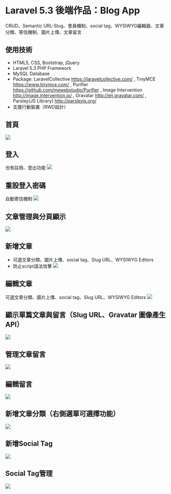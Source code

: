 # Laravel 5.3 後端作品：Blog App
CRUD、Semantic URL-Slug、會員機制、social tag、WYSIWYG編輯器、文章分類、寄信機制、圖片上傳、文章留言
## 使用技術
* HTML5, CSS, Bootstrap, jQuery
* Laravel 5.3 PHP Framework
* MySQL Database
* Package: LaravelCollective https://laravelcollective.com/ , TinyMCE https://www.tinymce.com/ , Purifier https://github.com/mewebstudio/Purifier , Image Intervention http://image.intervention.io/ , Gravatar http://en.gravatar.com/ , Parsley(JS Library) http://parsleyjs.org/
* 支援行動裝置（RWD設計）

## 首頁
![](https://github.com/monkeypg/monkeypg.github.io/blob/master/img/Laravel-Blog-App/homepage.png)

## 登入
也有註冊、登出功能
![](https://github.com/monkeypg/monkeypg.github.io/blob/master/img/Laravel-Blog-App/login.png)

## 重設登入密碼
自動寄信機制
![](https://github.com/monkeypg/monkeypg.github.io/blob/master/img/Laravel-Blog-App/email.png)

## 文章管理與分頁顯示
![](https://github.com/monkeypg/monkeypg.github.io/blob/master/img/Laravel-Blog-App/all-posts.png)

## 新增文章
* 可選文章分類、圖片上傳、social tag、Slug URL、WYSIWYG Editors
* 防止script語法攻擊
![](https://github.com/monkeypg/monkeypg.github.io/blob/master/img/Laravel-Blog-App/posts-create.png)

## 編輯文章
可選文章分類、圖片上傳、social tag、Slug URL、WYSIWYG Editors
![](https://github.com/monkeypg/monkeypg.github.io/blob/master/img/Laravel-Blog-App/posts-edit.png)

## 顯示單篇文章與留言（Slug URL、Gravatar 圖像產生API）
![](https://github.com/monkeypg/monkeypg.github.io/blob/master/img/Laravel-Blog-App/posts-single.png)

## 管理文章留言
![](https://github.com/monkeypg/monkeypg.github.io/blob/master/img/Laravel-Blog-App/posts-show.png)

## 編輯留言
![](https://github.com/monkeypg/monkeypg.github.io/blob/master/img/Laravel-Blog-App/edit-comment.png)

## 新增文章分類（右側選單可選擇功能）
![](https://github.com/monkeypg/monkeypg.github.io/blob/master/img/Laravel-Blog-App/category.png)

## 新增Social Tag
![](https://github.com/monkeypg/monkeypg.github.io/blob/master/img/Laravel-Blog-App/tags-create.png)

## Social Tag管理
![](https://github.com/monkeypg/monkeypg.github.io/blob/master/img/Laravel-Blog-App/tags-single.png)
